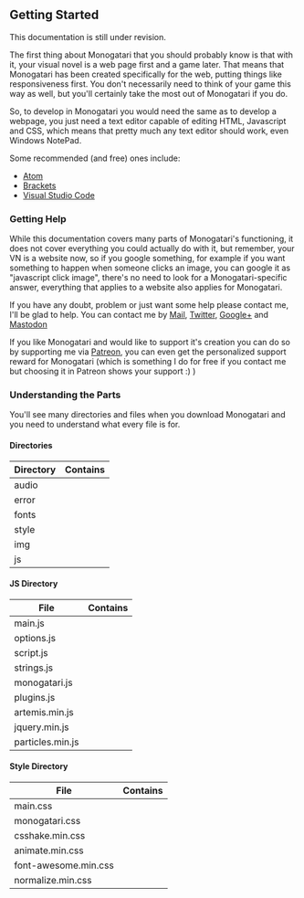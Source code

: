 ## Getting Started

<div class="warning md-depth-2"> This documentation is still under revision.</div>

The first thing about Monogatari that you should probably know is that with it, your visual novel is a web page first and a game later. That means that Monogatari has been created specifically for the web, putting things like responsiveness first. You don't necessarily need to think of your game this way as well, but you'll certainly take the most out of Monogatari if you do.

So, to develop in Monogatari you would need the same as to develop a webpage, you just need a text editor capable of editing HTML, Javascript and CSS, which means that pretty much any text editor should work, even Windows NotePad.

Some recommended (and free) ones include:

* [Atom](https://atom.io/)
* [Brackets](http://brackets.io/)
* [Visual Studio Code](https://code.visualstudio.com)

### Getting Help

While this documentation covers many parts of Monogatari's functioning, it does not cover everything you could actually do with it, but remember, your VN is a website now, so if you google something, for example if you want something to happen when someone clicks an image, you can google it as "javascript click image", there's no need to look for a Monogatari-specific answer, everything that applies to a website also applies for Monogatari.

If you have any doubt, problem or just want some help please contact me, I'll be glad to help. You can contact me by <a class="mailto" href="diego(at)hyuchia(dot)com" > Mail</a>, [Twitter](https://twitter.com/Hyuchia), [Google+](https://plus.google.com/+HyuchiaDiego/) and [Mastodon](https://mastodon.social/@HyuchiaDiego) 

If you like Monogatari and would like to support it's creation you can do so by supporting me via [Patreon](https://www.patreon.com/Hyuchia), you can even get the personalized support reward for Monogatari (which is something I do for free if you contact me but choosing it in Patreon shows your support :) )

### Understanding the Parts
You'll see many directories and files when you download Monogatari and you need to understand what every file is for.

#### Directories

| Directory | Contains |
| ------------- | ------------- |
| audio || Audio files (Music, voice and sounds). |
| error || Custom error pages, you may modify those as you wish. |
| fonts || Font Awesome by default,every other font should be placed here as well |
| style || CSS files for your project. |
| img || All the images for your project (UI, Backgrounds, characters etc.) |
| js || All the things that'll make your VN work |


#### JS Directory

| File | Contains |
| ------------- | ------------- |
| main.js || If you want to add more javascript, this is the file to do it! |
| options.js || Initial settings of your game and engine settings. |
| script.js || The main script of your game. (Here's where your story, characters, images etc are declared) |
| strings.js || UI translations used for internationalization. |
| monogatari.js || The engine itself, you may modify it but only if you know what you're doing. |
| plugins.js || File for adding plugins.|
| artemis.min.js || Aegis JavaScript library for DOM manipulation used in the engine. |
| jquery.min.js || jQuery library for user defined functionality. |
| particles.min.js || Javascript Particles library. |


#### Style Directory

| File | Contains |
| ------------- | ------------- |
| main.css || Add your styling in this file. |
| monogatari.css || File with the initial styling of Monogatari. |
| csshake.min.css || CSS Shake Animations Library. |
| animate.min.css || CSS Animations Library. |
| font-awesome.min.css || CSS of Font Awesome. |
| normalize.min.css || CSS Normalizer |
